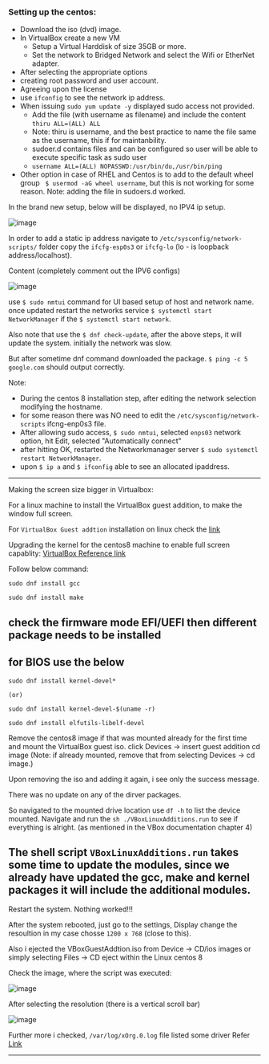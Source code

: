 ### Setting up the centos:

- Download the iso (dvd) image.
- In VirtualBox create a new VM
   - Setup a Virtual Harddisk of size 35GB or more.
   - Set the network to Bridged Network and select the Wifi or EtherNet adapter.
 - After selecting the appropriate options
 - creating root password and user account.
 - Agreeing upon the license
 - use `ifconfig` to see the network ip address.
 - When issuing `sudo yum update -y` displayed sudo access not provided.
    - Add the file (with username as filename) and include the content `thiru ALL=(ALL) ALL` 
    - Note: thiru is username, and the best practice to name the file same as the username, this if for maintanbility.
    - sudoer.d contains files and can be configured so user will be able to execute specific task as sudo user 
    - `username ALL=(ALL) NOPASSWD:/usr/bin/du,/usr/bin/ping`
  - Other option in case of RHEL and Centos is to add to the default wheel group ` $ usermod -aG wheel username`, but this is not working for some reason. Note: adding the file in sudoers.d worked.
  
In the brand new setup, below will be displayed, no IPV4 ip setup.

![image](https://user-images.githubusercontent.com/6425536/82537228-86133d80-9afe-11ea-89c7-775e52afda42.png)

In order to add a static ip address navigate to `/etc/sysconfig/network-scripts/` folder copy the `ifcfg-esp0s3`
or `ifcfg-lo` (lo - is loopback address/localhost).

Content (completely comment out the IPV6 configs)

![image](https://user-images.githubusercontent.com/6425536/82538907-5154b580-9b01-11ea-95a7-b33b67e8d847.png)

use `$ sudo nmtui` command for UI based setup of host and network name.
once updated restart the networks service `$ systemctl start NetworkManager` if the `$ systemctl start network`.

Also note that use the `$ dnf check-update`, after the above steps, it will update the system. initially the network was slow.

But after sometime dnf command downloaded the package. `$ ping -c 5 google.com` should output correctly.

Note:
  - During the centos 8 installation step, after editing the network selection modifying the hostname.
  - for some reason there was NO need to edit the `/etc/sysconfig/network-scripts` ifcng-enp0s3 file.
  - After allowing sudo access, `$ sudo nmtui`, selected `enps03` network option, hit Edit, selected "Automatically connect"
  - after hitting OK, restarted the Networkmanager server `$ sudo systemctl restart NetworkManager`. 
  - upon `$ ip a` and `$ ifconfig` able to see an allocated ipaddress.

---------

Making the screen size bigger in Virtualbox:

For a linux machine to install the VirtualBox guest addition, to make the window full screen.

For `VirtualBox Guest addtion` installation on linux check the [link](https://www.virtualbox.org/manual/ch04.html#mountingadditionsiso) 

Upgrading the kernel for the centos8 machine to enable full screen capablity:
[VirtualBox Reference link](https://www.virtualbox.org/manual/ch02.html#externalkernelmodules)

Follow below command:

`sudo dnf install gcc`

`sudo dnf install make`

## check the firmware mode EFI/UEFI then different package needs to be installed
## for BIOS use the below 
```
sudo dnf install kernel-devel*

(or)

sudo dnf install kernel-devel-$(uname -r)
```

`sudo dnf install elfutils-libelf-devel`

Remove the centos8 image if that was mounted already for the first time and mount the VirtualBox guest iso.
click Devices -> insert guest addition cd image 
(Note: if already mounted, remove that from selecting Devices -> cd image.)

Upon removing the iso and adding it again, i see only the success message. 

There was no update on any of the dirver packages.

So navigated to the mounted drive location use `df -h` to list the device mounted. Navigate and run the `sh ./VBoxLinuxAdditions.run` to see if everything is alright. (as mentioned in the VBox documentation chapter 4)

## The shell script `VBoxLinuxAdditions.run` takes some time to update the modules, since we already have updated the gcc, make and kernel packages it will include the additional modules.

Restart the system. Nothing worked!!!

After the system rebooted, just go to the settings, Display change the resoultion in my case chosse `1200 x 768` (close to this).

Also i ejected the VBoxGuestAddtion.iso from Device -> CD/ios images or simply selecting Files -> CD eject within the Linux centos 8 

Check the image, where the script was executed:

![image](https://user-images.githubusercontent.com/6425536/82738997-05686300-9cf1-11ea-9d71-d168c8f3bfcb.png)

After selecting the resolution (there is a vertical scroll bar)

![image](https://user-images.githubusercontent.com/6425536/82739403-22526580-9cf4-11ea-83e9-ea15b5746be2.png)


Further more i checked, `/var/log/xOrg.0.log` file listed some driver 
Refer [Link](https://www.linuxquestions.org/questions/centos-111/cannot-change-screen-resolution-on-unknown-display-in-centos7-4175583712/)

------


